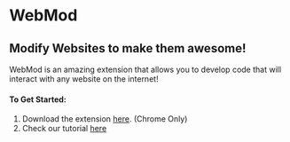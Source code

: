 # WebMod
## Modify Websites to make them awesome!

WebMod is an amazing extension that allows you to develop code that will interact with any website on the internet!

#### To Get Started:

1. Download the extension [here](https://chrome.google.com/webstore/detail/webmod/hihllohgkcmdkkiafjecnlepkcoaahfc/related). (Chrome Only)
2. Check our tutorial [here](https://github.com/Lifecube-devs/WebMod/blob/main/tutorials/1.md)
